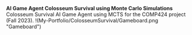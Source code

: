 **AI Game Agent Colosseum Survival using Monte Carlo Simulations**
Colosseum Survival AI Game Agent using MCTS for the COMP424 project (Fall 2023).
!(My-Portfolio/ColosseumSurvival/Gameboard.png "Gameboard")
